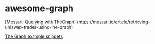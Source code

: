 # awesome-graph


[Messari: Querying with TheGraph]
(https://messari.io/article/retrieving-uniswap-trades-using-the-graph)

[The Graph example snippets](https://github.com/andrejrakic/The-Graph-Is-Awesome)

